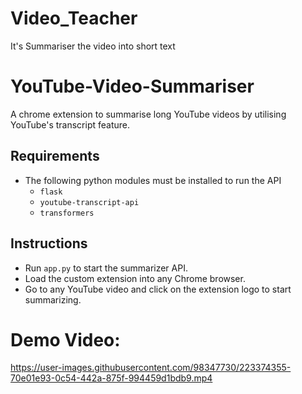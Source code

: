 # Video_Teacher
It's Summariser the video into short text


# YouTube-Video-Summariser
A chrome extension to summarise long YouTube videos by utilising YouTube's transcript feature.

## Requirements
- The following python modules must be installed to run the API
  - ```flask```
  - ```youtube-transcript-api```
  - ```transformers```

## Instructions
- Run ```app.py``` to start the summarizer API.
- Load the custom extension into any Chrome browser.
- Go to any YouTube video and click on the extension logo to start summarizing.

# Demo Video:


https://user-images.githubusercontent.com/98347730/223374355-70e01e93-0c54-442a-875f-994459d1bdb9.mp4

